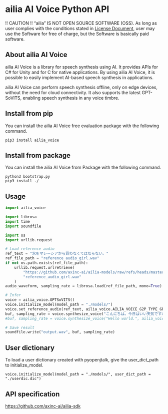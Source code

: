 # ailia AI Voice Python API

!! CAUTION !!
“ailia” IS NOT OPEN SOURCE SOFTWARE (OSS).
As long as user complies with the conditions stated in [License Document](https://ailia.ai/license/), user may use the Software for free of charge, but the Software is basically paid software.

## About ailia AI Voice

ailia AI Voice is a library for speech synthesis using AI. It provides APIs for C# for Unity and for C for native applications. By using ailia AI Voice, it is possible to easily implement AI-based speech synthesis in applications.

ailia AI Voice can perform speech synthesis offline, only on edge devices, without the need for cloud connectivity. It also supports the latest GPT-SoVITS, enabling speech synthesis in any voice timbre.

## Install from pip

You can install the ailia AI Voice free evaluation package with the following command.

```
pip3 install ailia_voice
```

## Install from package

You can install the ailia AI Voice from Package with the following command.

```
python3 bootstrap.py
pip3 install ./
```

## Usage

```python
import ailia_voice

import librosa
import time
import soundfile

import os
import urllib.request

# Load reference audio
ref_text = "水をマレーシアから買わなくてはならない。"
ref_file_path = "reference_audio_girl.wav"
if not os.path.exists(ref_file_path):
	urllib.request.urlretrieve(
		"https://github.com/axinc-ai/ailia-models/raw/refs/heads/master/audio_processing/gpt-sovits/reference_audio_captured_by_ax.wav",
		"reference_audio_girl.wav"
	)
audio_waveform, sampling_rate = librosa.load(ref_file_path, mono=True)

# Infer
voice = ailia_voice.GPTSoVITS()
voice.initialize_model(model_path = "./models/")
voice.set_reference_audio(ref_text, ailia_voice.AILIA_VOICE_G2P_TYPE_GPT_SOVITS_JA, audio_waveform, sampling_rate)
buf, sampling_rate = voice.synthesize_voice("こんにちは。今日はいい天気ですね。", ailia_voice.AILIA_VOICE_G2P_TYPE_GPT_SOVITS_JA)
#buf, sampling_rate = voice.synthesize_voice("Hello world.", ailia_voice.AILIA_VOICE_G2P_TYPE_GPT_SOVITS_EN)

# Save result
soundfile.write("output.wav", buf, sampling_rate)
```

## User dictionary

To load a user dictionary created with pyopenjtalk, give the user_dict_path to initialize_model.

```
voice.initialize_model(model_path = "./models/", user_dict_path = "./userdic.dic")
```

## API specification

https://github.com/axinc-ai/ailia-sdk

